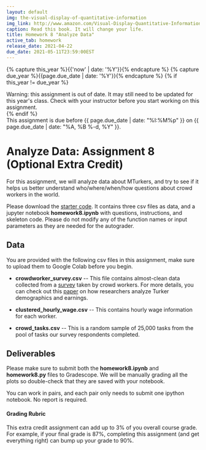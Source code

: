 ```yaml
---
layout: default
img: the-visual-display-of-quantitative-information
img_link: http://www.amazon.com/Visual-Display-Quantitative-Information/dp/0961392142/
caption: Read this book. It will change your life.
title: Homework 8 "Analyze Data"
active_tab: homework
release_date: 2021-04-22
due_date: 2021-05-11T23:59:00EST
---
```


<!-- Check whether the assignment is up to date -->
{% capture this_year %}{{'now' | date: '%Y'}}{% endcapture %}
{% capture due_year %}{{page.due_date | date: '%Y'}}{% endcapture %}
{% if this_year != due_year %} 
<div class="alert alert-danger">
Warning: this assignment is out of date.  It may still need to be updated for this year's class.  Check with your instructor before you start working on this assignment.
</div>
{% endif %}
<!-- End of check whether the assignment is up to date -->

<script type="text/javascript" src="https://www.google.com/jsapi"></script>

<div class="alert alert-info">
This assignment is due before {{ page.due_date | date: "%I:%M%p" }} on {{ page.due_date | date: "%A, %B %-d, %Y" }}. 
</div>

Analyze Data<span class="text-muted">: Assignment 8 (Optional Extra Credit) </span> 
=============================================================

For this assignment, we will analyze data about MTurkers, and try to see if it helps us better understand who/where/when/how questions about crowd workers in the world. 

Please download the [starter code](assignments/downloads/hw8_2021sp.zip). It contains three csv files as data, and a jupyter notebook **homework8.ipynb** with questions, instructions, and skeleton code. Please do not modify any of the function names or input parameters as they are needed for the autograder.  

<h2>Data</h2>

You are provided with the following csv files in this assignment, make sure to upload them to Google Colab before you begin.

* **crowdworker_survey.csv** -- This file contains almost-clean data collected from a [survey](assignments/downloads/CrowdWorkers_Survey.pdf) taken by crowd workers. For more details, you can check out this [paper](http://www.cis.upenn.edu/~ccb/publications/crowd-workers-demographics.pdf) on how researchers analyze Turker demographics and earnings.

* **clustered\_hourly\_wage.csv** -- This contains hourly wage information for each worker.

* **crowd_tasks.csv** -- This is a random sample of 25,000 tasks from the pool of tasks our survey respondents completed.

<h2>Deliverables</h2>

Please make sure to submit both the **homework8.ipynb** and **homework8.py** files to Gradescope. We will be manually grading all the plots so double-check that they are saved with your notebook.

You can work in pairs, and each pair only needs to submit one ipython notebook. No report is required.

<div class="panel panel-danger">
<div class="panel-heading" markdown="1">
<h4>Grading Rubric</h4>
</div>
<div class="panel-body" markdown="1">

This extra credit assignment can add up to 3% of you overall course grade. For example, if your final grade is 87%, completing this assignment (and get everything right) can bump up your grade to 90%.
